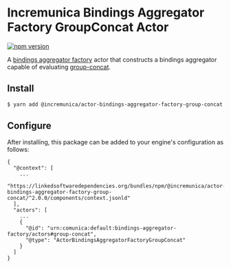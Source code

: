 # Incremunica Bindings Aggregator Factory GroupConcat Actor

[![npm version](https://badge.fury.io/js/%40incremunica%2Factor-bindings-aggregator-factory-group-concat.svg)](https://www.npmjs.com/package/@incremunica/actor-bindings-aggregator-factory-group-concat)

A [bindings aggregator factory](https://github.com/comunica/comunica/tree/master/packages/bus-bindings-aggregator-factory) actor
that constructs a bindings aggregator capable of evaluating [group-concat](https://www.w3.org/TR/sparql11-query/#defn_aggGroupConcat).

## Install

```bash
$ yarn add @incremunica/actor-bindings-aggregator-factory-group-concat
```

## Configure

After installing, this package can be added to your engine's configuration as follows:
```text
{
  "@context": [
    ...
    "https://linkedsoftwaredependencies.org/bundles/npm/@incremunica/actor-bindings-aggregator-factory-group-concat/^2.0.0/components/context.jsonld"
  ],
  "actors": [
    ...
    {
      "@id": "urn:comunica:default:bindings-aggregator-factory/actors#group-concat",
      "@type": "ActorBindingsAggregatorFactoryGroupConcat"
    }
  ]
}
```

